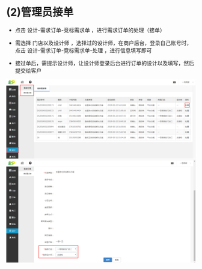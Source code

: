 # (2)管理员接单

*   点击 设计-需求订单-竞标需求单 ，进行需求订单的处理（接单）

*   需选择 门店以及设计师 ，选择过的设计师，在商户后台，登录自己账号时，点击 设计-需求订单-竞标需求单-处理 ，进行信息填写即可

*   接过单后，需提示设计师，让设计师登录后台进行订单的设计以及填写，然后提交给客户

![](images/screenshot_1554872849727.jpg)
![](images/screenshot_1554872852599.jpg)
